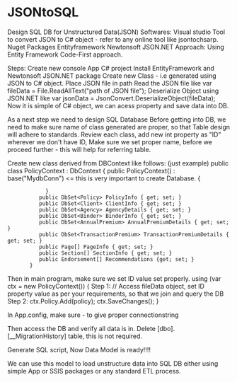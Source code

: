 # JSONtoSQL
Design SQL DB for Unstructured Data(JSON)
Softwares:
        Visual studio
        Tool to convert JSON to C# object - refer to any online tool like jsontochsarp.
        Nuget Packages
          Entityframework
          Newtonsoft JSON.NET
 Approach:
          Using Entity Framework Code-First approach.
 
 Steps:
 Create new console App C# project
 Install EntityFramework and Newtonsoft JSON.NET package
 Create new Class - i.e generated using JSON to C# object.
 Place JSON file in path
 Read the JSON file like
             var fileData = File.ReadAllText("path of JSON file");
 Deserialize Object using JSON.NET like
             var jsonData = JsonConvert.DeserializeObject<Rootobject>(fileData);
  Now it is simple of C# object, we can acess property and save data into DB.
  
  As a next step we need to design SQL Database
      Before getting into DB, we need to make sure name of class generated are proper, so that Table design will adhere to standards.
        Review each class, add new int property as "ID" wherever we don't have ID,
        Make sure we set proper name, before we proceed further - this will help for referring table.
  
  Create new class derived from DBContext like follows: (just example)
           public class PolicyContext : DbContext
           {
                public PolicyContext() : base("MydbConn")  <= this is very important to create Database.
                {

                }
              public DbSet<Policy> PolicyInfo { get; set; }
              public DbSet<Client> ClientInfo { get; set; }
              public DbSet<Agency> AgencyDetails { get; set; }
              public DbSet<Binder> BinderInfo { get; set; }
              public DbSet<AnnualPremium> AnnualPremiumDetails { get; set; }
              public DbSet<TransactionPremium> TransactionPremiumDetails { get; set; }
              public Page[] PageInfo { get; set; }
              public Section[] SectionInfo { get; set; }
              public Endorsement[] Recommendations {get; set; }
           }
  
  Then in main program, make sure we set ID value set properly.
   using (var ctx = new PolicyContext())
            {
                  Step 1:
                    // Access fileData object, set ID property value as per your requirements, so that we join and query the DB
                  Step 2:
                       ctx.Policy.Add(policy);
                        ctx.SaveChanges();
            }

  In App.config, make sure - to give proper connectionstring
    <connectionStrings>
    <add name="MydbConn"
    connectionString="Data Source=(LocalDb)\MSSQLLocalDB;Initial Catalog=PoliciesDataDB;Integrated Security=true"
    providerName="System.Data.SqlClient"/>
  </connectionStrings>
  
  Then access the DB and verify all data is in.
  Delete [dbo].[__MigrationHistory] table, this is not required.
  
  Generate SQL script, Now Data Model is ready!!!!
  
  We can use this model to load unstructure data into SQL DB either using simple App or SSIS packages or any standard ETL process.
  
  
  

